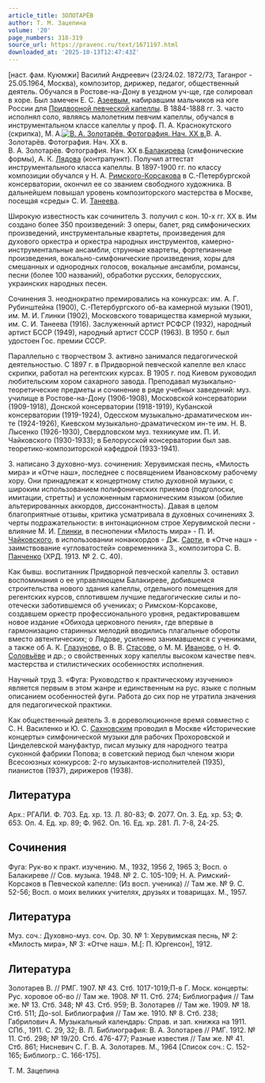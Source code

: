 ```yaml
---
article_title: ЗОЛОТАРЁВ
author: Т. М. Зацепина
volume: '20'
page_numbers: 318-319
source_url: https://pravenc.ru/text/1671197.html
downloaded_at: '2025-10-13T12:47:43Z'
---
```


[наст. фам. Куюмжи] Василий Андреевич (23/24.02. 1872/73, Таганрог - 25.05.1964, Москва), композитор, дирижер, педагог, общественный деятель. Обучался в Ростове-на-Дону в уездном уч-ще, где солировал в хоре. Был замечен Е. С. [Азеевым](https://pravenc.ru/text/АЗЕЕВ.html), набиравшим мальчиков на юге России для [Придворной певческой капеллы](<https://pravenc.ru/text/Придворная певческая капелла.html>). В 1884-1888 гг. З. часто исполнял соло, являясь малолетним певчим капеллы, обучался в инструментальном классе капеллы у проф. П. А. Краснокутского (скрипка), М. А.[![В. А. Золотарёв. Фотография. Нач. XX в.](https://pravenc.ru/data/024/504/1234/i200.jpg "Кликните для увеличения картинки")](https://pravenc.ru/data/024/504/1234/i400.jpg)В. А. Золотарёв. Фотография. Нач. XX в.  
В. А. Золотарёв. Фотография. Нач. XX в.[Балакирева](https://pravenc.ru/text/БАЛАКИРЕВ.html) (симфонические формы), А. К. [Лядова](https://pravenc.ru/text/Лядова.html) (контрапункт). Получил аттестат инструментального класса капеллы. В 1897-1900 гг. по классу композиции обучался у Н. А. [Римского-Корсакова](https://pravenc.ru/text/Римского-Корсакова.html) в С.-Петербургской консерватории, окончил ее со званием свободного художника. В дальнейшем повышал уровень композиторского мастерства в Москве, посещая «среды» С. И. [Танеева](https://pravenc.ru/text/Танеева.html).

Широкую известность как сочинитель З. получил с кон. 10-х гг. XX в. Им создано более 350 произведений: 3 оперы, балет, ряд симфонических произведений, инструментальные квартеты, произведения для духового оркестра и оркестра народных инструментов, камерно-инструментальные ансамбли, струнные квартеты, фортепианные произведения, вокально-симфонические произведения, хоры для смешанных и однородных голосов, вокальные ансамбли, романсы, песни (более 100 названий), обработки русских, белорусских, украинских народных песен.

Сочинения З. неоднократно премировались на конкурсах: им. А. Г. Рубинштейна (1900), С.-Петербургского об-ва камерной музыки (1901), им. М. И. Глинки (1902), Московского товарищества камерной музыки, им. С. И. Танеева (1916). Заслуженный артист РСФСР (1932), народный артист БССР (1949), народный артист СССР (1963). В 1950 г. был удостоен Гос. премии СССР.

Параллельно с творчеством З. активно занимался педагогической деятельностью. С 1897 г. в Придворной певческой капелле вел класс скрипки, работал на регентских курсах. В 1905 г. под Киевом руководил любительским хором сахарного завода. Преподавал музыкально-теоретические предметы и сочинение в ряде учебных заведений: муз. училище в Ростове-на-Дону (1906-1908), Московской консерватории (1909-1918), Донской консерватории (1918-1919), Кубанской консерватории (1919-1924), Одесском музыкально-драматическом ин-те (1924-1926), Киевском музыкально-драматическом ин-те им. Н. В. Лысенко (1926-1930), Свердловском муз. техникуме им. П. И. Чайковского (1930-1933); в Белорусской консерватории был зав. теоретико-композиторской кафедрой (1933-1941).

З. написано 3 духовно-муз. сочинения: Херувимская песнь, «Милость мира» и «Отче наш», последнее с посвящением Ивановскому рабочему хору. Они принадлежат к концертному стилю духовной музыки, с широким использованием полифонических приемов (подголоски, имитации, стретты) и усложненным гармоническим языком (обилие альтерированных аккордов, диссонантность). Давая в целом благоприятные отзывы, критика усматривала в духовных сочинениях З. черты подражательности: в интонационном строе Херувимской песни - влияние М. И. [Глинки](https://pravenc.ru/text/Глинки.html), в песнопении «Милость мира» - П. И. [Чайковского](https://pravenc.ru/text/Чайковский.html), в использовании нонаккордов - Дж. [Сарти](https://pravenc.ru/text/Сарти.html), в «Отче наш» - заимствование «угловатостей» современника З., композитора С. В. [Панченко](https://pravenc.ru/text/Панченко.html) (ХРД. 1913. № 2. С. 40).

Как бывш. воспитанник Придворной певческой капеллы З. оставил воспоминания о ее управляющем Балакиреве, добившемся строительства нового здания капеллы, отдельного помещения для регентских курсов, сплотившем лучшие педагогические силы и по-отечески заботившемся об учениках; о Римском-Корсакове, создавшем оркестр профессионального уровня, редактировавшем новое издание «Обихода церковного пения», где впервые в гармонизацию старинных мелодий вводились плагальные обороты вместо автентических; о Лядове, усиленно занимавшемся с учениками, а также об А. К. [Глазунове](https://pravenc.ru/text/ГЛАЗУНОВ.html), о В. В. [Стасове](https://pravenc.ru/text/Стасове.html), о М. М. [Иванове,](<https://pravenc.ru/text/Иванове .html>) о Н. Ф. [Соловьёве](https://pravenc.ru/text/Соловьёве.html) и др.; о свойственных хору капеллы высоком качестве певч. мастерства и стилистических особенностях исполнения.

Научный труд З. «Фуга: Руководство к практическому изучению» является первым в этом жанре и единственным на рус. языке с полным описанием особенностей фуги. Работа до сих пор не утратила значения для педагогической практики.

Как общественный деятель З. в дореволюционное время совместно с С. Н. Василенко и Ю. С. [Сахновским](https://pravenc.ru/text/Сахновским.html) проводил в Москве «Исторические концерты» симфонической музыки для рабочих Прохоровской и Цинделевской мануфактур, писал музыку для народного театра суконной фабрики Попова; в советский период был членом жюри Всесоюзных конкурсов: 2-го музыкантов-исполнителей (1935), пианистов (1937), дирижеров (1938).

## Литература

Арх.: РГАЛИ. Ф. 703. Ед. хр. 13. Л. 80-83; Ф. 2077. Оп. 3. Ед. хр. 53; Ф. 653. Оп. 4. Ед. хр. 89; Ф. 962. Оп. 16. Ед. хр. 281. Л. 7-8, 24-25.

## Сочинения

Фуга: Рук-во к практ. изучению. М., 1932, 1956 2, 1965 3; Восп. о Балакиреве // Сов. музыка. 1948. № 2. С. 105-109; Н. А. Римский-Корсаков в Певческой капелле: (Из восп. ученика) // Там же. № 9. С. 52-56; Восп. о моих великих учителях, друзьях и товарищах. М., 1957.

## Литература

Муз. соч.: Духовно-муз. соч. Ор. 30. № 1: Херувимская песнь, № 2: «Милость мира», № 3: «Отче наш». М.[: П. Юргенсон], 1912.

## Литература

Золотарев В. // РМГ. 1907. № 43. Стб. 1017-1019;П-в Г. Моск. концерты: Рус. хоровое об-во // Там же. 1908. № 11. Стб. 274; Библиография // Там же. № 13. Стб. 348; № 43. Стб. 959; В. Золотарев // Там же. 1909. № 18. Стб. 511; До-sol. Библиография // Там же. 1910. № 8. Стб. 238; Габрилович А. Музыкальный календарь: Справ. и зап. книжка на 1911. СПб., 1911. С. 29, 32; В. Л. Библиография: В. А. Золотарев // РМГ. 1912. № 11. Стб. 298; № 19/20. Стб. 476-477; Разные известия // Там же. № 41. Стб. 861; Нисневич С. Г. В. А. Золотарев. М., 1964 [Список соч.: С. 152-165; Библиогр.: С. 166-175].

Т. М. Зацепина

